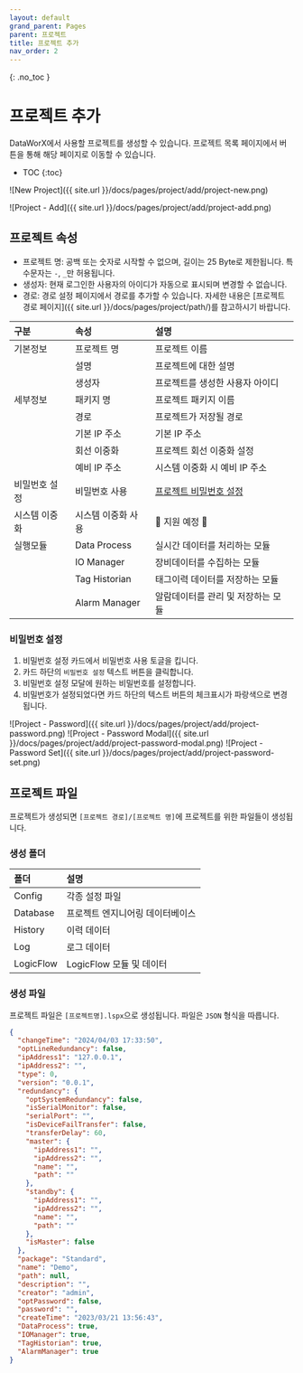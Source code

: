 ```yaml
---
layout: default
grand_parent: Pages
parent: 프로젝트
title: 프로젝트 추가
nav_order: 2
---
```


{: .no_toc }
# 프로젝트 추가
DataWorX에서 사용할 프로젝트를 생성할 수 있습니다. 프로젝트 목록 페이지에서 버튼을 통해 해당 페이지로 이동할 수 있습니다.

- TOC
{:toc}

![New Project]({{ site.url }}/docs/pages/project/add/project-new.png)

![Project - Add]({{ site.url }}/docs/pages/project/add/project-add.png)

## 프로젝트 속성
- 프로젝트 명: 공백 또는 숫자로 시작할 수 없으며, 길이는 25 Byte로 제한됩니다. 특수문자는 `-`, `_`만 허용됩니다.
- 생성자: 현재 로그인한 사용자의 아이디가 자동으로 표시되며 변경할 수 없습니다.
- 경로: 경로 설정 페이지에서 경로를 추가할 수 있습니다. 자세한 내용은 [프로젝트 경로 페이지]({{ site.url }}/docs/pages/project/path/)를 참고하시기 바랍니다.

| 구분        | 속성               | 설명  |
| :---------- | :---------------- | :---- |
| 기본정보     | 프로젝트 명        | 프로젝트 이름 |
|              | 설명              | 프로젝트에 대한 설명 |
|              | 생성자            | 프로젝트를 생성한 사용자 아이디 |
| 세부정보     | 패키지 명          | 프로젝트 패키지 이름 |
|              | 경로              | 프로젝트가 저장될 경로 |
|              | 기본 IP 주소       | 기본 IP 주소 |
|              | 회선 이중화        | 프로젝트 회선 이중화 설정 |
|              | 예비 IP 주소       | 시스템 이중화 시 예비 IP 주소 |
| 비밀번호 설정 | 비밀번호 사용      | [프로젝트 비밀번호 설정](#비밀번호-설정) |
| 시스템 이중화 | 시스템 이중화 사용  | 🚧 지원 예정 🚧 |
| 실행모듈      | Data Process      | 실시간 데이터를 처리하는 모듈 |
|              | IO Manager        | 장비데이터를 수집하는 모듈 |
|              | Tag Historian     | 태그이력 데이터를 저장하는 모듈 |
|              | Alarm Manager     | 알람데이터를 관리 및 저장하는 모듈 |


### 비밀번호 설정
1. 비밀번호 설정 카드에서 비밀번호 사용 토글을 킵니다.
2. 카드 하단의 `비밀번호 설정` 텍스트 버튼을 클릭합니다.
3. 비밀번호 설정 모달에 원하는 비밀번호를 설정합니다.
4. 비밀번호가 설정되었다면 카드 하단의 텍스트 버튼의 체크표시가 파랑색으로 변경됩니다.

![Project - Password]({{ site.url }}/docs/pages/project/add/project-password.png)
![Project - Password Modal]({{ site.url }}/docs/pages/project/add/project-password-modal.png)
![Project - Password Set]({{ site.url }}/docs/pages/project/add/project-password-set.png)


## 프로젝트 파일
프로젝트가 생성되면 `[프로젝트 경로]/[프로젝트 명]`에 프로젝트를 위한 파일들이 생성됩니다.

### 생성 폴더

| 폴더        | 설명 |
| :---------- | :-- |
| Config      | 각종 설정 파일 |
| Database    | 프로젝트 엔지니어링 데이터베이스 |
| History     | 이력 데이터 |
| Log         | 로그 데이터 |
| LogicFlow   | LogicFlow 모듈 및 데이터 |

### 생성 파일
프로젝트 파일은 `[프로젝트명].lspx`으로 생성됩니다. 파일은 `JSON` 형식을 따릅니다.

```json
{
  "changeTime": "2024/04/03 17:33:50",
  "optLineRedundancy": false,
  "ipAddress1": "127.0.0.1",
  "ipAddress2": "",
  "type": 0,
  "version": "0.0.1",
  "redundancy": {
    "optSystemRedundancy": false,
    "isSerialMonitor": false,
    "serialPort": "",
    "isDeviceFailTransfer": false,
    "transferDelay": 60,
    "master": {
      "ipAddress1": "",
      "ipAddress2": "",
      "name": "",
      "path": ""
    },
    "standby": {
      "ipAddress1": "",
      "ipAddress2": "",
      "name": "",
      "path": ""
    },
    "isMaster": false
  },
  "package": "Standard",
  "name": "Demo",
  "path": null,
  "description": "",
  "creator": "admin",
  "optPassword": false,
  "password": "",
  "createTime": "2023/03/21 13:56:43",
  "DataProcess": true,
  "IOManager": true,
  "TagHistorian": true,
  "AlarmManager": true
}
```